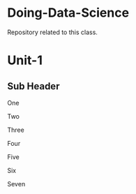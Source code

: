 # Doing-Data-Science
Repository related to this class.
# Unit-1
## Sub Header
One

Two

Three

Four  

Five 

Six

Seven



